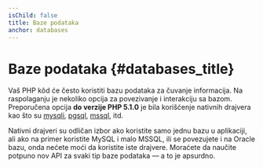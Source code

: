```yaml
---
isChild: false
title: Baze podataka
anchor: databases
---
```


# Baze podataka {#databases_title}

Vaš PHP kôd će često koristiti bazu podataka za čuvanje informacija. Na raspolaganju je nekoliko opcija za
povezivanje i interakciju sa bazom. Preporučena opcija **do verzije PHP 5.1.0** je bila korišćenje nativnih
drajvera kao što su [mysqli], [pgsql], [mssql], itd.

Nativni drajveri su odličan izbor ako koristite samo jednu bazu u aplikaciji, ali ako na primer koristite MySQL i malo MSSQL,
ili se povezujete i na Oracle bazu, onda nećete moći da koristite iste drajvere. Moraćete da naučite
potpuno nov API za svaki tip baze podataka &mdash; a to je apsurdno.

[mysqli]: http://php.net/mysqli
[pgsql]: http://php.net/pgsql
[mssql]: http://php.net/mssql